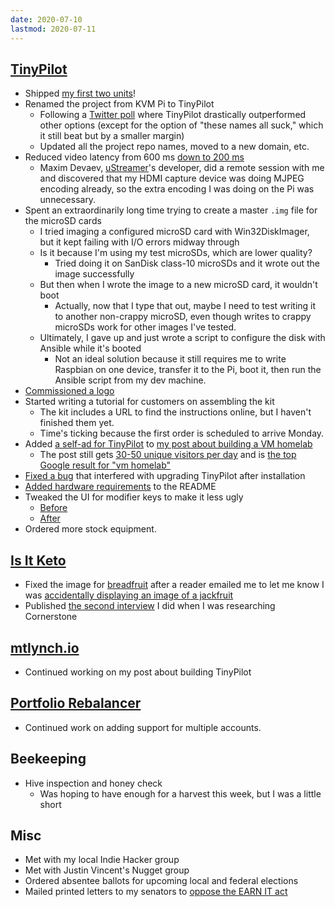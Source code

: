 ```yaml
---
date: 2020-07-10
lastmod: 2020-07-11
---
```


## [TinyPilot](https://tinypilotkvm.com)

- Shipped [my first two units](https://twitter.com/deliberatecoder/status/1281584393375682560)!
- Renamed the project from KVM Pi to TinyPilot
  - Following a [Twitter poll](https://twitter.com/deliberatecoder/status/1280243409840635904) where TinyPilot drastically outperformed other options (except for the option of "these names all suck," which it still beat but by a smaller margin)
  - Updated all the project repo names, moved to a new domain, etc.
- Reduced video latency from 600 ms [down to 200 ms](C03k.webp)
  - Maxim Devaev, [uStreamer](https://github.com/pikvm/ustreamer)'s developer, did a remote session with me and discovered that my HDMI capture device was doing MJPEG encoding already, so the extra encoding I was doing on the Pi was unnecessary.
- Spent an extraordinarily long time trying to create a master `.img` file for the microSD cards
  - I tried imaging a configured microSD card with Win32DiskImager, but it kept failing with I/O errors midway through
  - Is it because I'm using my test microSDs, which are lower quality?
    - Tried doing it on SanDisk class-10 microSDs and it wrote out the image successfully
  - But then when I wrote the image to a new microSD card, it wouldn't boot
    - Actually, now that I type that out, maybe I need to test writing it to another non-crappy microSD, even though writes to crappy microSDs work for other images I've tested.
  - Ultimately, I gave up and just wrote a script to configure the disk with Ansible while it's booted
    - Not an ideal solution because it still requires me to write Raspbian on one device, transfer it to the Pi, boot it, then run the Ansible script from my dev machine.
- [Commissioned a logo](https://docs.google.com/document/d/1f06ScoRHr7q-jhVOG3JVgp23Bfoh8kWMtSlGJnvhyD0/edit?usp=sharing)
- Started writing a tutorial for customers on assembling the kit
  - The kit includes a URL to find the instructions online, but I haven't finished them yet.
  - Time's ticking because the first order is scheduled to arrive Monday.
- Added [a self-ad for TinyPilot](TUPR.webp) to [my post about building a VM homelab](https://mtlynch.io/building-a-vm-homelab/)
  - The post still gets [30-50 unique visitors per day](GmuV.webp) and is [the top Google result for "vm homelab"](mxHs.webp)
- [Fixed a bug](https://github.com/mtlynch/tinypilot/pull/59) that interfered with upgrading TinyPilot after installation
- [Added hardware requirements](https://github.com/mtlynch/tinypilot/pull/58) to the README
- Tweaked the UI for modifier keys to make it less ugly
  - [Before](/2020-06-26/6HEd.webp)
  - [After](WWig.webp)
- Ordered more stock equipment.

## [Is It Keto](https://isitketo.org)

- Fixed the image for [breadfruit](https://isitketo.org/breadfruit) after a reader emailed me to let me know I was [accidentally displaying an image of a jackfruit](byOo.webp)
- Published [the second interview](https://ketocornerstone.com/stories/2020-07-08-becca) I did when I was researching Cornerstone

## [mtlynch.io](https://mtlynch.io)

- Continued working on my post about building TinyPilot

## [Portfolio Rebalancer](https://assetrebalancer.com)

- Continued work on adding support for multiple accounts.

## Beekeeping

- Hive inspection and honey check
  - Was hoping to have enough for a harvest this week, but I was a little short

## Misc

- Met with my local Indie Hacker group
- Met with Justin Vincent's Nugget group
- Ordered absentee ballots for upcoming local and federal elections
- Mailed printed letters to my senators to [oppose the EARN IT act](https://www.eff.org/deeplinks/2020/06/tell-your-senator-vote-no-earn-it-act)
